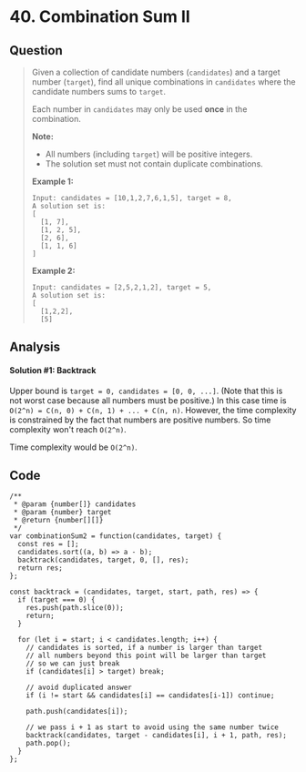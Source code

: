 # 40. Combination Sum II

## Question

> Given a collection of candidate numbers \(`candidates`\) and a target number \(`target`\), find all unique combinations in `candidates` where the candidate numbers sums to `target`.
>
> Each number in `candidates` may only be used **once** in the combination.
>
> **Note:**
>
> * All numbers \(including `target`\) will be positive integers.
> * The solution set must not contain duplicate combinations.
>
> **Example 1:**
>
> ```text
> Input: candidates = [10,1,2,7,6,1,5], target = 8,
> A solution set is:
> [
>   [1, 7],
>   [1, 2, 5],
>   [2, 6],
>   [1, 1, 6]
> ]
> ```
>
> **Example 2:**
>
> ```text
> Input: candidates = [2,5,2,1,2], target = 5,
> A solution set is:
> [
>   [1,2,2],
>   [5]
>
> ```

## Analysis

#### Solution \#1: Backtrack

Upper bound is `target = 0, candidates = [0, 0, ...]`. \(Note that this is not worst case because all numbers must be positive.\) In this case time is `O(2^n) = C(n, 0) + C(n, 1) + ... + C(n, n)`. However, the time complexity is constrained by the fact that numbers are positive numbers. So time complexity won't reach `O(2^n)`.

Time complexity would be `O(2^n)`.

## Code

```text
/**
 * @param {number[]} candidates
 * @param {number} target
 * @return {number[][]}
 */
var combinationSum2 = function(candidates, target) {
  const res = [];
  candidates.sort((a, b) => a - b);
  backtrack(candidates, target, 0, [], res);
  return res;
};

const backtrack = (candidates, target, start, path, res) => {
  if (target === 0) {
    res.push(path.slice(0));
    return;
  }
  
  for (let i = start; i < candidates.length; i++) {
    // candidates is sorted, if a number is larger than target
    // all numbers beyond this point will be larger than target
    // so we can just break
    if (candidates[i] > target) break;
    
    // avoid duplicated answer
    if (i != start && candidates[i] == candidates[i-1]) continue;
    
    path.push(candidates[i]);
    
    // we pass i + 1 as start to avoid using the same number twice
    backtrack(candidates, target - candidates[i], i + 1, path, res);
    path.pop();
  }
};
```

